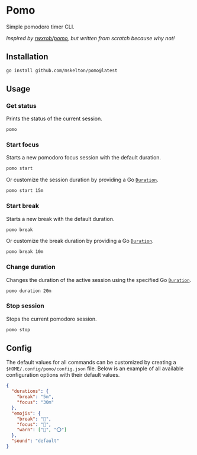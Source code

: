 # Pomo

Simple pomodoro timer CLI.

_Inspired by [rwxrob/pomo](https://github.com/rwxrob/pomo), but written from scratch because why not!_

## Installation

```bash
go install github.com/mskelton/pomo@latest
```

## Usage

### Get status

Prints the status of the current session.

```bash
pomo
```

### Start focus

Starts a new pomodoro focus session with the default duration.

```bash
pomo start
```

Or customize the session duration by providing a Go [`Duration`](https://pkg.go.dev/time#Duration).

```bash
pomo start 15m
```

### Start break

Starts a new break with the default duration.

```bash
pomo break
```

Or customize the break duration by providing a Go [`Duration`](https://pkg.go.dev/time#Duration).

```bash
pomo break 10m
```

### Change duration

Changes the duration of the active session using the specified Go [`Duration`](https://pkg.go.dev/time#Duration).

```bash
pomo duration 20m
```

### Stop session

Stops the current pomodoro session.

```bash
pomo stop
```

## Config

The default values for all commands can be customized by creating a `$HOME/.config/pomo/config.json` file. Below is an example of all available configuration options with their default values.

```json
{
  "durations": {
    "break": "5m",
    "focus": "30m"
  },
  "emojis": {
    "break": "🥂",
    "focus": "🍅",
    "warn": ["🔴", "⭕"]
  },
  "sound": "default"
}
```
